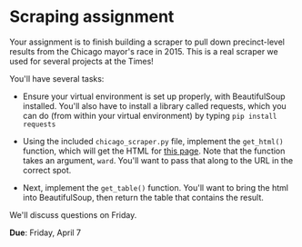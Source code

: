 Scraping assignment
===================

Your assignment is to finish building a scraper to pull down precinct-level results from the Chicago mayor's race in 2015. This is a real scraper we used for several projects at the Times!

You'll have several tasks:

  - Ensure your virtual environment is set up properly, with BeautifulSoup installed. You'll also have to install a library called requests, which you can do (from within your virtual environment) by typing `pip install requests`

  - Using the included `chicago_scraper.py` file, implement the `get_html()` function, which will get the HTML for [this page](http://www.chicagoelections.com/en/pctlevel3.asp?Ward=1&elec_code=9&race_number=10). Note that the function takes an argument, `ward`. You'll want to pass that along to the URL in the correct spot.

  - Next, implement the `get_table()` function. You'll want to bring the html into BeautifulSoup, then return the table that contains the result.

We'll discuss questions on Friday.

**Due**: Friday, April 7